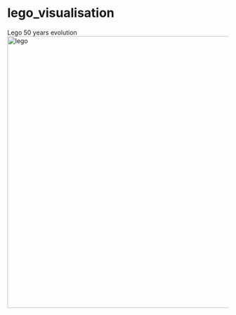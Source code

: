 # lego_visualisation
Lego 50 years evolution
<img width="617" alt="lego" src="https://github.com/user-attachments/assets/c48d044e-693d-44b8-b735-e56c1f0aa4d5">
